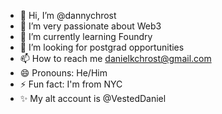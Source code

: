 - 👋 Hi, I’m @dannychrost
- 👀 I’m very passionate about Web3
- 🌱 I’m currently learning Foundry
- 💞️ I’m looking for postgrad opportunities
- 📫 How to reach me danielkchrost@gmail.com
- 😄 Pronouns: He/Him
- ⚡ Fun fact: I'm from NYC
- ✨ My alt account is @VestedDaniel

<!---
dannychrost/dannychrost is a ✨ special ✨ repository because its `README.md` (this file) appears on your GitHub profile.
You can click the Preview link to take a look at your changes.
--->
